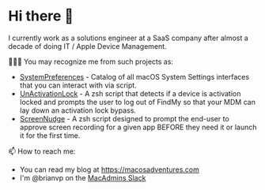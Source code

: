 # Hi there 👋


I currently work as a solutions engineer at a SaaS company after almost a decade of doing IT / Apple Device Management.

🧑🏽‍💻 You may recognize me from such projects as:
* [SystemPreferences](https://github.com/bvanpeski/SystemPreferences) - Catalog of all macOS System Settings interfaces that you can interact with via script.
* [UnActivationLock](https://github.com/bvanpeski/unActivationLock) - A zsh script that detects if a device is activation locked and prompts the user to log out of FindMy so that your MDM can lay down an activation lock bypass.
* [ScreenNudge](https://github.com/bvanpeski/ScreenNudge) - A zsh script designed to prompt the end-user to approve screen recording for a given app BEFORE they need it or launch it for the first time.

📫 How to reach me:
* You can read my blog at https://macosadventures.com
* I'm @brianvp on the [MacAdmins Slack](https://www.macadmins.org/)

<!--
**bvanpeski/bvanpeski** is a ✨ _special_ ✨ repository because its `README.md` (this file) appears on your GitHub profile.

Here are some ideas to get you started:

- 🔭 I’m currently working on ...
- 🌱 I’m currently learning ...
- 👯 I’m looking to collaborate on ...
- 🤔 I’m looking for help with ...
- 💬 Ask me about ...
- 📫 How to reach me: ...
- 😄 Pronouns: ...
- ⚡ Fun fact: ...
-->

